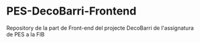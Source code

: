 # PES-DecoBarri-Frontend

Repository de la part de Front-end del projecte DecoBarri de l'assignatura de PES a la FIB
